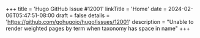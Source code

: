 +++
title = 'Hugo GitHub Issue #12001'
linkTitle = 'Home'
date = 2024-02-06T05:47:51-08:00
draft = false
details = 'https://github.com/gohugoio/hugo/issues/12001'
description = "Unable to render weighted pages by term when taxonomy has space in name"
+++
